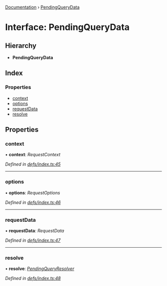 [Documentation](../README.md) › [PendingQueryData](pendingquerydata.md)

# Interface: PendingQueryData

## Hierarchy

* **PendingQueryData**

## Index

### Properties

* [context](pendingquerydata.md#context)
* [options](pendingquerydata.md#options)
* [requestData](pendingquerydata.md#requestdata)
* [resolve](pendingquerydata.md#resolve)

## Properties

###  context

• **context**: *RequestContext*

*Defined in [defs/index.ts:45](https://github.com/badbatch/graphql-box/blob/f1852d90/packages/client/src/defs/index.ts#L45)*

___

###  options

• **options**: *RequestOptions*

*Defined in [defs/index.ts:46](https://github.com/badbatch/graphql-box/blob/f1852d90/packages/client/src/defs/index.ts#L46)*

___

###  requestData

• **requestData**: *RequestData*

*Defined in [defs/index.ts:47](https://github.com/badbatch/graphql-box/blob/f1852d90/packages/client/src/defs/index.ts#L47)*

___

###  resolve

• **resolve**: *[PendingQueryResolver](../README.md#pendingqueryresolver)*

*Defined in [defs/index.ts:48](https://github.com/badbatch/graphql-box/blob/f1852d90/packages/client/src/defs/index.ts#L48)*
